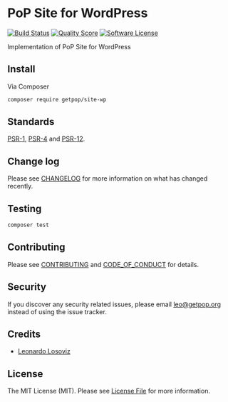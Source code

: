 # PoP Site for WordPress
[![Build Status][ico-travis]][link-travis]
[![Quality Score][ico-code-quality]][link-code-quality]
[![Software License][ico-license]](LICENSE.md)

<!--
[![Latest Version on Packagist][ico-version]][link-packagist]
[![Coverage Status][ico-scrutinizer]][link-scrutinizer]
[![Total Downloads][ico-downloads]][link-downloads]
-->

Implementation of PoP Site for WordPress

## Install

Via Composer

``` bash
composer require getpop/site-wp
```

## Standards

[PSR-1](https://www.php-fig.org/psr/psr-1), [PSR-4](https://www.php-fig.org/psr/psr-4) and [PSR-12](https://www.php-fig.org/psr/psr-12).

## Change log

Please see [CHANGELOG](CHANGELOG.md) for more information on what has changed recently.

## Testing

``` bash
composer test
```

## Contributing

Please see [CONTRIBUTING](CONTRIBUTING.md) and [CODE_OF_CONDUCT](CODE_OF_CONDUCT.md) for details.

## Security

If you discover any security related issues, please email leo@getpop.org instead of using the issue tracker.

## Credits

- [Leonardo Losoviz][link-author]

## License

The MIT License (MIT). Please see [License File](LICENSE.md) for more information.

[ico-version]: https://img.shields.io/packagist/v/getpop/site-wp.svg?style=flat-square
[ico-license]: https://img.shields.io/badge/license-MIT-brightgreen.svg?style=flat-square
[ico-travis]: https://img.shields.io/travis/getpop/site-wp/master.svg?style=flat-square
[ico-scrutinizer]: https://img.shields.io/scrutinizer/coverage/g/getpop/site-wp.svg?style=flat-square
[ico-code-quality]: https://img.shields.io/scrutinizer/g/getpop/site-wp.svg?style=flat-square
[ico-downloads]: https://img.shields.io/packagist/dt/getpop/site-wp.svg?style=flat-square

[link-packagist]: https://packagist.org/packages/getpop/site-wp
[link-travis]: https://travis-ci.org/getpop/site-wp
[link-scrutinizer]: https://scrutinizer-ci.com/g/getpop/site-wp/code-structure
[link-code-quality]: https://scrutinizer-ci.com/g/getpop/site-wp
[link-downloads]: https://packagist.org/packages/getpop/site-wp
[link-contributors]: ../../contributors
[link-author]: https://github.com/leoloso
